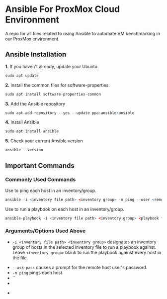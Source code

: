 # Ansible For ProxMox Cloud Environment
A repo for all files related to using Ansible to automate VM benchmarking in our ProxMox environment.

## Ansible Installation
**1.** If you haven't already, update your Ubuntu.
```r
sudo apt update
```
**2.** Install the common files for software-properties.
```r
sudo apt install software-properties-common
```
**3.** Add the Ansible repository
```r
sudo apt-add-repository --yes --update ppa:ansible/ansible
```
**4.** Install Ansible
```r
sudo apt install ansible
```
**5.** Check your current Ansible version
```r
ansible --version
```

## Important Commands
### Commonly Used Commands
Use to ping each host in an inventory/group.
```r
ansible -i <inventory file path> <inventory group> -m ping --user <remote host username> --ask-pass
```
Use to run a playbook on each host in an inventory/group.
```r
ansible-playbook -i <inventory file path> <inventory group> <playbook file path> --user <remote host username> --ask-pass --ask-become-pass
```

### Arguments/Options Used Above
- `-i <inventory file path> <inventory group>` designates an inventory group of hosts in the selected inventory file to run a playbook against. Leave `<inventory group>` blank to run the playbook against every host in the file.
* `--ask-pass` causes a prompt for the remote host user's password.
* `-m ping` pings each host.
* ``
*
+
